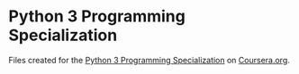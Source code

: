 # Python 3 Programming Specialization

Files created for the [Python 3 Programming Specialization](https://www.coursera.org/specializations/python-3-programming) on [Coursera.org](https://www.coursera.org/).
